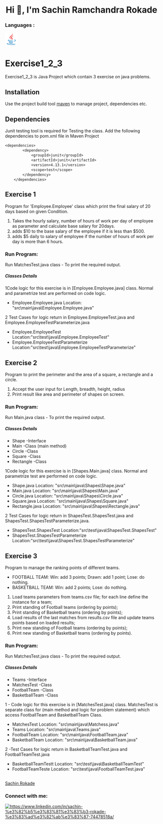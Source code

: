 
<h1 align="center">Hi 👋, I'm Sachin Ramchandra Rokade</h1>


<h3 align="left">Languages :</h3>
<p align="left"> <a href="https://www.java.com" target="_blank" rel="noreferrer"> <img src="https://raw.githubusercontent.com/devicons/devicon/master/icons/java/java-original.svg" alt="java" width="40" height="40"/> </a> </p>

# Exercise1_2_3

Exercise1_2_3 is Java Project which contain 3 exercise on java problems.

## Installation

Use the project build tool [maven](https://maven.apache.org/download.cgi) to manage project, dependencies etc.

## Dependencies

Junit testing tool is required for Testing the class. Add the following dependencies to pom.xml file in Maven Project
```
<dependencies>
        <dependency>
            <groupId>junit</groupId>
            <artifactId>junit</artifactId>
            <version>4.13.1</version>
            <scope>test</scope>
        </dependency>
    </dependencies>
```

##
## Exercise 1
Program for 'Employee.Employee' class which print the final salary of 20 days based on given Condition.
1. Takes the hourly salary, number of hours of work per day of employee as parameter and calculate base salary for 20days.
2. adds $10 to the base salary of the employee if it is less than $500.
3. adds $5 daily to salary of employee if the number of hours of work per day is more than 6 hours.

<h3 align="left">Run Program:</h3>
Run MatchesTest.java class - To print the required output.

##### Classes Details
1Code logic for this exercise is in [Employee.Employee.java] class. Normal and parametrize test are performed on code logic.
- Employee.Employee.java Location: "src\\main\\java\\Employee.Employee.java"

2 Test Cases for logic return in Employee.EmployeeTest.java and Employee.EmployeeTestParameterize.java
- Employee.EmployeeTest Location:"src\\test\\java\\Employee.EmployeeTest"
- Employee.EmployeeTestParameterize Location:"src\\test\\java\\Employee.EmployeeTestParameterize"

##
## Exercise 2
Program to print the perimeter and the area of a square, a rectangle and a circle.
1. Accept the user input for Length, breadth, height, radius
2. Print result like area and perimeter of shapes on screen.

<h3 align="left">Run Program:</h3>
Run Main.java class - To print the required output.

##### Classes Details
- Shape -Interface
- Main  -Class (main method)
- Circle -Class
- Square -Class
- Rectangle -Class

1Code logic for this exercise is in [Shapes.Main.java] class. Normal and parametrize test are performed on code logic.
- Shape.java Location: "src\\main\\java\\Shapes\\Shape.java"
- Main.java Location: "src\\main\\java\\Shapes\\Main.java"
- Circle.java Location: "src\\main\\java\\Shapes\\Circle.java"
- Square.java Location: "src\\main\\java\\Shapes\\Square.java"
- Rectangle.java Location: "src\\main\\java\\Shapes\\Rectangle.java"

2 Test Cases for logic return in ShapesTest.ShapesTest.java and ShapesTest.ShapesTestParameterize.java.
- ShapesTest.ShapesTest Location:"src\\test\\java\\ShapesTest.ShapesTest"
- ShapesTest.ShapesTestParameterize Location:"src\\test\\java\\ShapesTest.ShapesTestParameterize"

##
## Exercise 3
Program to manage the ranking points of different teams.

- FOOTBALL TEAM: Win: add 3 points; Drawn: add 1 point; Lose: do nothing.
- BASKETBALL TEAM: Win: add 2 points; Lose: do nothing.

1.	Load teams parameters from teams.csv file; for each line define the instance for a team;
2.	Print standing of Football teams (ordering by points);
3.	Print standing of Basketball teams (ordering by points);
4.	Load results of the last matches from results.csv file and update teams points based on loaded results;
5.	Print new standing of Football teams (ordering by points);
6.	Print new standing of Basketball teams (ordering by points).


<h3 align="left">Run Program:</h3>
Run MatchesTest.java class - To print the required output.


##### Classes Details
- Teams -Interface
- MatchesTest -Class
- FootballTeam -Class
- BasketballTeam -Class

1 - Code logic for this exercise is in [MatchesTest.java] class.  MatchesTest is separate class for (main method and logic for problem statement) which access FootballTeam and BasketballTeam Class.
- MatchesTest Location: "src\\main\\java\\Matchess.java"
- Teams Location: "src\\main\\java\\Teams.java"
- FootballTeam Location: "src\\main\\java\\FootballTeam.java"
- BasketballTeam Location: "src\\main\\java\\BasketballTeam.java"

2 -Test Cases for logic return in BasketballTeamTest.java and FootballTeamTest.java
- BasketballTeamTestt Location: "src\\test\\java\\BasketballTeamTest"
- FootballTeamTeste Location: "src\\test\\java\\FootballTeamTest.java"

##
[Sachin Rokade](https://www.linkedin.com/in/sachin-%E3%82%B5%E3%83%81%E3%83%B3-rokade-%E3%83%AD%E3%82%AB%E3%83%87-74478518a/)
<h3 align="left">Connect with me:</h3>
<p align="left">
<a href="https://linkedin.com/in/https://www.linkedin.com/in/sachin-%e3%82%b5%e3%83%81%e3%83%b3-rokade-%e3%83%ad%e3%82%ab%e3%83%87-74478518a/" target="blank"><img align="center" src="https://raw.githubusercontent.com/rahuldkjain/github-profile-readme-generator/master/src/images/icons/Social/linked-in-alt.svg" alt="https://www.linkedin.com/in/sachin-%e3%82%b5%e3%83%81%e3%83%b3-rokade-%e3%83%ad%e3%82%ab%e3%83%87-74478518a/" height="30" width="40" /></a>
</p>
